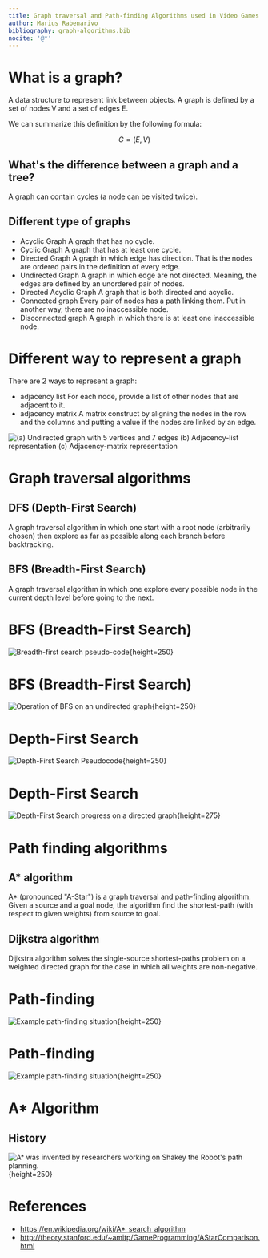 ```yaml
---
title: Graph traversal and Path-finding Algorithms used in Video Games
author: Marius Rabenarivo
bibliography: graph-algorithms.bib
nocite: '@*'
---
```


# What is a graph?

A data structure to represent link between objects.
A graph is defined by a set of nodes V and a set of edges E.

We can summarize this definition by the following formula:

$$
G = (E, V)
$$

## What's the difference between a graph and a tree?

A graph can contain cycles (a node can be visited twice).

## Different type of graphs

- Acyclic Graph
A graph that has no cycle.
- Cyclic Graph
A graph that has at least one cycle.
- Directed Graph 
A graph in which edge has direction. That is the nodes are ordered
pairs in the definition of every edge.
- Undirected Graph
A graph in which edge are not directed. Meaning, the edges are defined
by an unordered pair of nodes.
- Directed Acyclic Graph
A graph that is both directed and acyclic.
- Connected graph
Every pair of nodes has a path linking them. Put in another way, there
are no inaccessible node.
- Disconnected graph
A graph in which there is at least one inaccessible node.

# Different way to represent a graph

There are 2 ways to represent a graph:

- adjacency list
For each node, provide a list of other nodes that are adjacent to it.
- adjacency matrix A matrix construct by aligning the nodes in the row
and the columns and putting a value if the nodes are linked by an edge.

![(a) Undirected graph with 5 vertices and 7 edges (b) Adjacency-list representation (c) Adjacency-matrix representation](graph-representation.png "Graph representation")

# Graph traversal algorithms

## DFS (Depth-First Search)

A graph traversal algorithm in which one start with a root node
(arbitrarily chosen) then explore as far as possible along each
branch before backtracking.

## BFS (Breadth-First Search)

A graph traversal algorithm in which one explore every possible node in
the current depth level before going to the next.

# BFS (Breadth-First Search)

![Breadth-first search pseudo-code](breadth-first-search-pseudocode.png "Breadth-first search pseudocode"){height=250}

# BFS (Breadth-First Search)

![Operation of BFS on an undirected graph](bfs-undirected-graph.png "Operation of BFS on an undirected graph"){height=250}

# Depth-First Search

![Depth-First Search Pseudocode](depth-first-search-pseudocode.png "Depth-First Search pseudocode"){height=250}

# Depth-First Search

![Depth-First Search progress on a directed graph](progress-dfs-directed-graph.png "Progress of DFS on a directed graph"){height=275}

# Path finding algorithms

## A* algorithm

A* (pronounced "A-Star") is a graph traversal and path-finding
algorithm.  Given a source and a goal node, the algorithm find the
shortest-path (with respect to given weights) from source to goal.

## Dijkstra algorithm

Dijkstra algorithm solves the single-source shortest-paths problem on
a weighted directed graph for the case in which all weights are
non-negative.

# Path-finding

![Example path-finding situation](concave1.png "Example path-finding situation"){height=250}

# Path-finding

![Example path-finding situation](concave2.png "Example path-finding situation"){height=250}

# A* Algorithm

## History

![A* was invented by researchers working on Shakey the Robot's path
planning.](330px-SRI_Shakey_with_callouts.jpg "A* was invented by
researchers working on Shakey the Robot's path planning."){height=250}

# References

- https://en.wikipedia.org/wiki/A*_search_algorithm 
- http://theory.stanford.edu/~amitp/GameProgramming/AStarComparison.html

